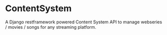 # ContentSystem
A Django restframework powered Content System API to manage webseries / movies / songs for any streaming platform. 
